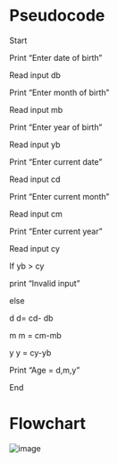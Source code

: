 # Pseudocode

 Start
 
 Print “Enter date of birth”
 
 Read input db
 
 Print “Enter month of birth”
 
 Read input mb
 
 Print “Enter year of birth” 
 
 Read input yb
 
 Print “Enter current date”
 
 Read input cd
 
 Print “Enter current month”
 
 Read input cm
 
 Print “Enter current year” 
 
 Read input cy 
 
 If yb > cy
 
 print “Invalid input”
 
 else
 
 d d= cd- db
 
 m m = cm-mb
 
 y y = cy-yb
 
 Print “Age = d,m,y”
 
 End
 
 
 # Flowchart
![image](https://user-images.githubusercontent.com/118686647/210242120-4d81188d-93d8-4631-b766-dec7badf0278.png)
